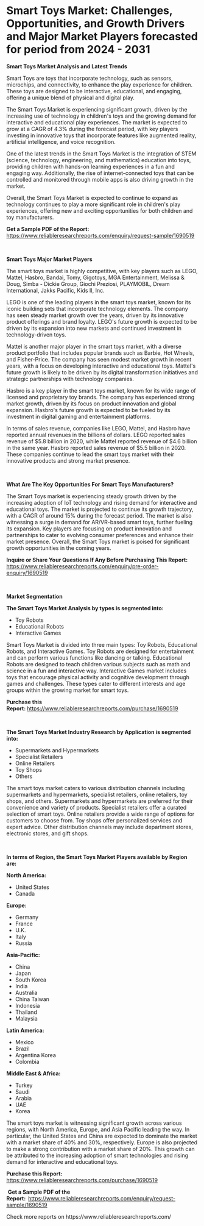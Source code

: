 <p><h1>Smart Toys Market: Challenges, Opportunities, and Growth Drivers and Major Market Players forecasted for period from 2024 - 2031</h1></p><p><strong>Smart Toys Market Analysis and Latest Trends</strong></p>
<p><p>Smart Toys are toys that incorporate technology, such as sensors, microchips, and connectivity, to enhance the play experience for children. These toys are designed to be interactive, educational, and engaging, offering a unique blend of physical and digital play.</p><p>The Smart Toys Market is experiencing significant growth, driven by the increasing use of technology in children's toys and the growing demand for interactive and educational play experiences. The market is expected to grow at a CAGR of 4.3% during the forecast period, with key players investing in innovative toys that incorporate features like augmented reality, artificial intelligence, and voice recognition.</p><p>One of the latest trends in the Smart Toys Market is the integration of STEM (science, technology, engineering, and mathematics) education into toys, providing children with hands-on learning experiences in a fun and engaging way. Additionally, the rise of internet-connected toys that can be controlled and monitored through mobile apps is also driving growth in the market.</p><p>Overall, the Smart Toys Market is expected to continue to expand as technology continues to play a more significant role in children's play experiences, offering new and exciting opportunities for both children and toy manufacturers.</p></p>
<p><strong>Get a Sample PDF of the Report:&nbsp;</strong> <a href="https://www.reliableresearchreports.com/enquiry/request-sample/1690519">https://www.reliableresearchreports.com/enquiry/request-sample/1690519</a></p>
<p>&nbsp;</p>
<p><strong>Smart Toys Major Market Players</strong></p>
<p><p>The smart toys market is highly competitive, with key players such as LEGO, Mattel, Hasbro, Bandai, Tomy, Gigotoys, MGA Entertainment, Melissa & Doug, Simba - Dickie Group, Giochi Preziosi, PLAYMOBIL, Dream International, Jakks Pacific, Kids II, Inc.</p><p>LEGO is one of the leading players in the smart toys market, known for its iconic building sets that incorporate technology elements. The company has seen steady market growth over the years, driven by its innovative product offerings and brand loyalty. LEGO's future growth is expected to be driven by its expansion into new markets and continued investment in technology-driven toys.</p><p>Mattel is another major player in the smart toys market, with a diverse product portfolio that includes popular brands such as Barbie, Hot Wheels, and Fisher-Price. The company has seen modest market growth in recent years, with a focus on developing interactive and educational toys. Mattel's future growth is likely to be driven by its digital transformation initiatives and strategic partnerships with technology companies.</p><p>Hasbro is a key player in the smart toys market, known for its wide range of licensed and proprietary toy brands. The company has experienced strong market growth, driven by its focus on product innovation and global expansion. Hasbro's future growth is expected to be fueled by its investment in digital gaming and entertainment platforms.</p><p>In terms of sales revenue, companies like LEGO, Mattel, and Hasbro have reported annual revenues in the billions of dollars. LEGO reported sales revenue of $5.8 billion in 2020, while Mattel reported revenue of $4.6 billion in the same year. Hasbro reported sales revenue of $5.5 billion in 2020. These companies continue to lead the smart toys market with their innovative products and strong market presence.</p></p>
<p>&nbsp;</p>
<p><strong>What Are The Key Opportunities For Smart Toys Manufacturers?</strong></p>
<p><p>The Smart Toys market is experiencing steady growth driven by the increasing adoption of IoT technology and rising demand for interactive and educational toys. The market is projected to continue its growth trajectory, with a CAGR of around 15% during the forecast period. The market is also witnessing a surge in demand for AR/VR-based smart toys, further fueling its expansion. Key players are focusing on product innovation and partnerships to cater to evolving consumer preferences and enhance their market presence. Overall, the Smart Toys market is poised for significant growth opportunities in the coming years.</p></p>
<p><strong>Inquire or Share Your Questions If Any Before Purchasing This Report:</strong> <a href="https://www.reliableresearchreports.com/enquiry/pre-order-enquiry/1690519">https://www.reliableresearchreports.com/enquiry/pre-order-enquiry/1690519</a></p>
<p>&nbsp;</p>
<p><strong>Market Segmentation</strong></p>
<p><strong>The Smart Toys Market Analysis by types is segmented into:</strong></p>
<p><ul><li>Toy Robots</li><li>Educational Robots</li><li>Interactive Games</li></ul></p>
<p><p>Smart Toys Market is divided into three main types: Toy Robots, Educational Robots, and Interactive Games. Toy Robots are designed for entertainment and can perform various functions like dancing or talking. Educational Robots are designed to teach children various subjects such as math and science in a fun and interactive way. Interactive Games market includes toys that encourage physical activity and cognitive development through games and challenges. These types cater to different interests and age groups within the growing market for smart toys.</p></p>
<p><strong>Purchase this Report:&nbsp;</strong><a href="https://www.reliableresearchreports.com/purchase/1690519">https://www.reliableresearchreports.com/purchase/1690519</a></p>
<p>&nbsp;</p>
<p><strong>The Smart Toys Market Industry Research by Application is segmented into:</strong></p>
<p><ul><li>Supermarkets and Hypermarkets</li><li>Specialist Retailers</li><li>Online Retailers</li><li>Toy Shops</li><li>Others</li></ul></p>
<p><p>The smart toys market caters to various distribution channels including supermarkets and hypermarkets, specialist retailers, online retailers, toy shops, and others. Supermarkets and hypermarkets are preferred for their convenience and variety of products. Specialist retailers offer a curated selection of smart toys. Online retailers provide a wide range of options for customers to choose from. Toy shops offer personalized services and expert advice. Other distribution channels may include department stores, electronic stores, and gift shops.</p></p>
<p>&nbsp;</p>
<p><strong>In terms of Region, the Smart Toys Market Players available by Region are:</strong></p>
<p>
    <p> <strong> North America: </strong>
        <ul>
            <li>United States</li>
            <li>Canada</li>
        </ul>
        </p> 
    <p> <strong> Europe: </strong>
        <ul>
            <li>Germany</li>
            <li>France</li>
            <li>U.K.</li>
            <li>Italy</li>
            <li>Russia</li>
        </ul>
        </p> 
    <p> <strong> Asia-Pacific: </strong>
        <ul>
            <li>China</li>
            <li>Japan</li>
            <li>South Korea</li>
            <li>India</li>
            <li>Australia</li>
            <li>China Taiwan</li>
            <li>Indonesia</li>
            <li>Thailand</li>
            <li>Malaysia</li>
        </ul>
        </p> 
    <p> <strong> Latin America: </strong>
        <ul>
            <li>Mexico</li>
            <li>Brazil</li>
            <li>Argentina Korea</li>
            <li>Colombia</li>
        </ul>
        </p> 
    <p> <strong> Middle East & Africa: </strong>
        <ul>
            <li>Turkey</li>
            <li>Saudi</li>
            <li>Arabia</li>
            <li>UAE</li>
            <li>Korea</li>
        </ul>
    </p>
    </p>
<p><p>The smart toys market is witnessing significant growth across various regions, with North America, Europe, and Asia Pacific leading the way. In particular, the United States and China are expected to dominate the market with a market share of 40% and 30%, respectively. Europe is also projected to make a strong contribution with a market share of 20%. This growth can be attributed to the increasing adoption of smart technologies and rising demand for interactive and educational toys.</p></p>
<p><strong>Purchase this Report: </strong><a href="https://www.reliableresearchreports.com/purchase/1690519">https://www.reliableresearchreports.com/purchase/1690519</a></p>
<p>&nbsp;<strong>Get a Sample PDF of the Report:&nbsp;&nbsp;</strong><a href="https://www.reliableresearchreports.com/enquiry/request-sample/1690519">https://www.reliableresearchreports.com/enquiry/request-sample/1690519</a></p>
<p><strong></strong></p>
<p>Check more reports on https://www.reliableresearchreports.com/</p>